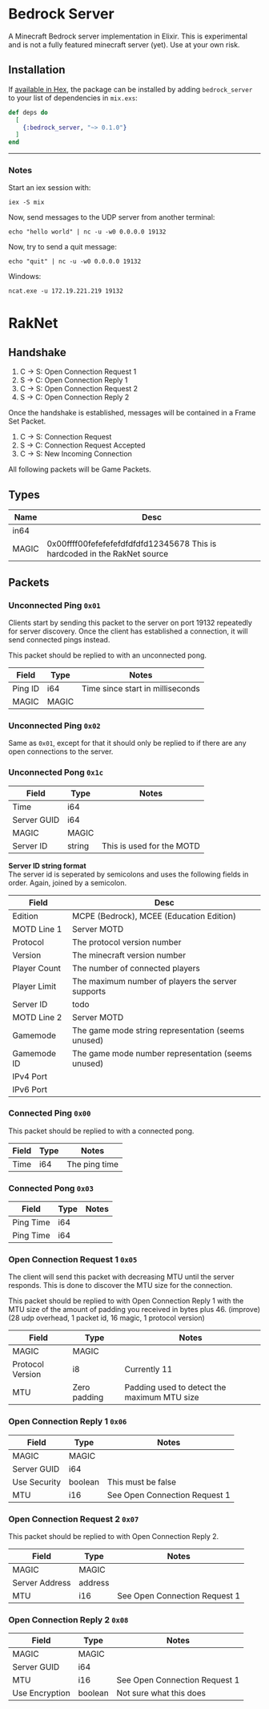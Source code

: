 # Bedrock Server

A Minecraft Bedrock server implementation in Elixir. This is experimental and is not
 a fully featured minecraft server (yet). Use at your own risk.

## Installation

If [available in Hex](https://hex.pm/docs/publish), the package can be installed
by adding `bedrock_server` to your list of dependencies in `mix.exs`:

```elixir
def deps do
  [
    {:bedrock_server, "~> 0.1.0"}
  ]
end
```

---

### Notes

Start an iex session with:

```console
iex -S mix
```

Now, send messages to the UDP server from another terminal:

```console
echo "hello world" | nc -u -w0 0.0.0.0 19132
```

Now, try to send a quit message:

```console
echo "quit" | nc -u -w0 0.0.0.0 19132
```

Windows:
```console
ncat.exe -u 172.19.221.219 19132
```

# RakNet

## Handshake

1. C -> S: Open Connection Request 1
2. S -> C: Open Connection Reply 1
3. C -> S: Open Connection Request 2
4. S -> C: Open Connection Reply 2

Once the handshake is established, messages will be contained in a Frame Set Packet.

1. C -> S: Connection Request
2. S -> C: Connection Request Accepted
3. C -> S: New Incoming Connection

All following packets will be Game Packets.

## Types

| Name  | Desc                                                                      |
|-------|---------------------------------------------------------------------------|
| in64  |                                                                           |
| MAGIC | 0x00ffff00fefefefefdfdfdfd12345678 This is hardcoded in the RakNet source |

## Packets

### Unconnected Ping `0x01`

Clients start by sending this packet to the server on port 19132 repeatedly for server
discovery. Once the client has established a connection, it will send connected pings
instead.

This packet should be replied to with an unconnected pong.
  
| Field    | Type  | Notes                            |
|----------|-------|----------------------------------|
| Ping ID  | i64   | Time since start in milliseconds |
| MAGIC    | MAGIC |                                  |


### Unconnected Ping `0x02`

Same as `0x01`, except for that it should only be replied to if there are any open
connections to the server.

### Unconnected Pong `0x1c`

| Field       | Type   | Notes                     |
|-------------|--------|---------------------------|
| Time        | i64    |                           |
| Server GUID | i64    |                           |
| MAGIC       | MAGIC  |                           |
| Server ID   | string | This is used for the MOTD |

**Server ID string format**  
The server id is seperated by semicolons and uses the following fields in order. Again,
joined by a semicolon.

| Field        | Desc                                               |
|--------------|----------------------------------------------------|
| Edition      | MCPE (Bedrock), MCEE (Education Edition)           |
| MOTD Line 1  | Server MOTD                                        |
| Protocol     | The protocol version number                        |
| Version      | The minecraft version number                       |
| Player Count | The number of connected players                    |
| Player Limit | The maximum number of players the server supports  |
| Server ID    | todo                                               |
| MOTD Line 2  | Server MOTD                                        |
| Gamemode     | The game mode string representation (seems unused) |
| Gamemode ID  | The game mode number representation (seems unused) |
| IPv4 Port    |                                                    |
| IPv6 Port    |                                                    |

### Connected Ping `0x00`

This packet should be replied to with a connected pong.

| Field       | Type   | Notes         |
|-------------|--------|---------------|
| Time        | i64    | The ping time |

### Connected Pong `0x03`

| Field     | Type   | Notes |
|-----------|--------|-------|
| Ping Time | i64    |       |
| Ping Time | i64    |       |

### Open Connection Request 1 `0x05`

The client will send this packet with decreasing MTU until the server responds. This
is done to discover the MTU size for the connection.

This packet should be replied to with Open Connection Reply 1 with the MTU size of the
amount of padding you received in bytes plus 46. (improve) (28 udp overhead, 1 packet 
id, 16 magic, 1 protocol version)

| Field            | Type         | Notes                                       |
|------------------|--------------|---------------------------------------------|
| MAGIC            | MAGIC        |                                             |
| Protocol Version | i8           | Currently 11                                |
| MTU              | Zero padding | Padding used to detect the maximum MTU size |

### Open Connection Reply 1 `0x06`

| Field        | Type    | Notes                         |
|--------------|---------|-------------------------------|
| MAGIC        | MAGIC   |                               |
| Server GUID  | i64     |                               |
| Use Security | boolean | This must be false            |
| MTU          | i16     | See Open Connection Request 1 |

### Open Connection Request 2 `0x07`

This packet should be replied to with Open Connection Reply 2.

| Field          | Type    | Notes                         |
|----------------|---------|-------------------------------|
| MAGIC          | MAGIC   |                               |
| Server Address | address |                               |
| MTU            | i16     | See Open Connection Request 1 |

### Open Connection Reply 2 `0x08`

| Field          | Type    | Notes                         |
|----------------|---------|-------------------------------|
| MAGIC          | MAGIC   |                               |
| Server GUID    | i64     |                               |
| MTU            | i16     | See Open Connection Request 1 |
| Use Encryption | boolean | Not sure what this does       |

